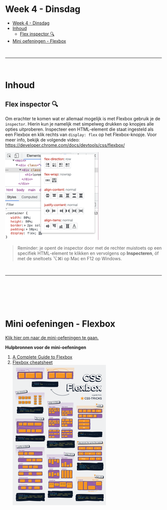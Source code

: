 # Week 4 - Dinsdag

- [Week 4 - Dinsdag](#week-4---dinsdag)
- [Inhoud](#inhoud)
  - [Flex inspector 🔍](#flex-inspector-)
- [Mini oefeningen - Flexbox](#mini-oefeningen---flexbox)


<br><hr><br>

# Inhoud
## Flex inspector 🔍

Om erachter te komen wat er allemaal mogelijk is met Flexbox gebruik je de `inspector`. Hierin kun je namelijk met simpelweg drukken op knopjes alle opties uitproberen. Inspecteer een HTML-element die staat ingesteld als een Flexbox en klik rechts van `display: flex` op het Flexbox-knopje. Voor meer info, bekijk de volgende video: https://developer.chrome.com/docs/devtools/css/flexbox/

<img src="./images/flex-inspector.png" alt="Flexbox inspector" title="Flexbox inspector" width="300">

<br>

> Reminder: je opent de inspector door met de rechter muistoets op een specifiek HTML-element te klikken en vervolgens op **Inspecteren**, óf met de sneltoets ⌥⌘i op Mac en F12 op Windows.

<br><hr><br><br><br><br><br>

# Mini oefeningen - Flexbox

[Klik hier om naar de mini-oefeningen te gaan.](./mini-oefeningen/flexbox)

**Hulpbronnen voor de mini-oefeningen**

1. [A Complete Guide to Flexbox](https://css-tricks.com/snippets/css/a-guide-to-flexbox/)
2. [Flexbox cheatsheet](./images/css-flexbox-poster.png)<br><img src="./images/css-flexbox-poster.png" alt="Flexbox cheatsheet" title="Flexbox cheatsheet" width="300">